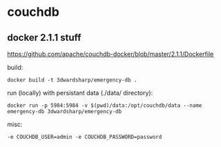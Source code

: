 # couchdb


## docker 2.1.1 stuff

https://github.com/apache/couchdb-docker/blob/master/2.1.1/Dockerfile

build: 

`docker build -t 3dwardsharp/emergency-db .`

run (locally) with persistant data (./data/ directory):

`docker run -p 5984:5984 -v $(pwd)/data:/opt/couchdb/data --name emergency-db 3dwardsharp/emergency-db`


misc:

`-e COUCHDB_USER=admin -e COUCHDB_PASSWORD=password`